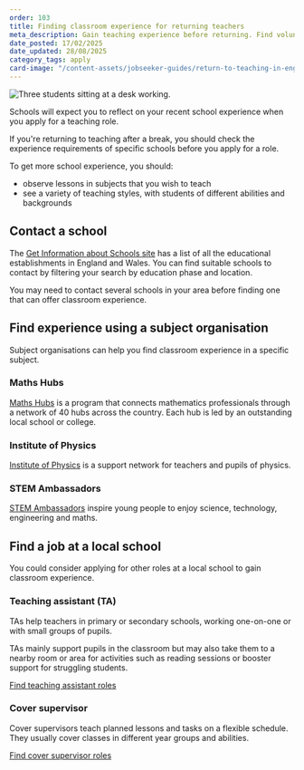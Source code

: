 ```yaml
---
order: 103
title: Finding classroom experience for returning teachers
meta_description: Gain teaching experience before returning. Find volunteering opportunities, learn what schools look for, and teach different subjects.
date_posted: 17/02/2025
date_updated: 28/08/2025
category_tags: apply
card-image: "/content-assets/jobseeker-guides/return-to-teaching-in-england/find-classroom-experience.jpg"
---
```


![Three students sitting at a desk working.](/content-assets/jobseeker-guides/return-to-teaching-in-england/find-classroom-experience.jpg)

Schools will expect you to reflect on your recent school experience when you apply for a teaching role.

If you're returning to teaching after a break, you should check the experience requirements of specific schools before you apply for a role.

To get more school experience, you should:

* observe lessons in subjects that you wish to teach
* see a variety of teaching styles, with students of different abilities and backgrounds

## Contact a school

The [Get Information about Schools site](https://get-information-schools.service.gov.uk/?) has a list of all the educational establishments in England and Wales. You can find suitable schools to contact by filtering your search by education phase and location.

You may need to contact several schools in your area before finding one that can offer classroom experience.

## Find experience using a subject organisation

Subject organisations can help you find classroom experience in a specific subject.

### Maths Hubs

[Maths Hubs](https://www.ncetm.org.uk/maths-hubs/?) is a program that connects mathematics professionals through a network of 40 hubs across the country. Each hub is led by an outstanding local school or college.

### Institute of Physics

[Institute of Physics](https://www.iop.org/) is a support network for teachers and pupils of physics.

### STEM Ambassadors

[STEM Ambassadors](https://www.stem.org.uk/stem-ambassadors) inspire young people to enjoy science, technology, engineering and maths.

## Find a job at a local school

You could consider applying for other roles at a local school to gain classroom experience.

### Teaching assistant (TA)

TAs help teachers in primary or secondary schools, working one-on-one or with small groups of pupils. 

TAs mainly support pupils in the classroom but may also take them to a nearby room or area for activities such as reading sessions or booster support for struggling students.

[Find teaching assistant roles](/jobs?support_job_roles%5B%5D=teaching_assistant)

### Cover supervisor

Cover supervisors teach planned lessons and tasks on a flexible schedule. They usually cover classes in different year groups and abilities. 

[Find cover supervisor roles](/jobs?&support_job_roles%5B%5D=education_support)

